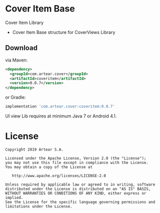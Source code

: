 # Cover Item Base
Cover Item Library

- Cover Item Base structure for CoverViews Library


Download
--------
via Maven:
```xml
<dependency>
  <groupId>com.artear.cover</groupId>
  <artifactId>coveritem</artifactId>
  <version>0.0.7</version>
</dependency>
```
or Gradle:
```groovy
implementation 'com.artear.cover:coveritem:0.0.7'
```
UI view Lib requires at minimum Java 7 or Android 4.1.

License
=======

    Copyright 2019 Artear S.A.

    Licensed under the Apache License, Version 2.0 (the "License");
    you may not use this file except in compliance with the License.
    You may obtain a copy of the License at

       http://www.apache.org/licenses/LICENSE-2.0

    Unless required by applicable law or agreed to in writing, software
    distributed under the License is distributed on an "AS IS" BASIS,
    WITHOUT WARRANTIES OR CONDITIONS OF ANY KIND, either express or implied.
    See the License for the specific language governing permissions and
    limitations under the License.
